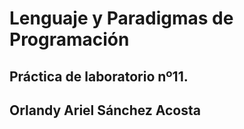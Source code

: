 # Lenguaje y Paradigmas de Programación
## Práctica de laboratorio nº11. 
## Orlandy Ariel Sánchez Acosta
